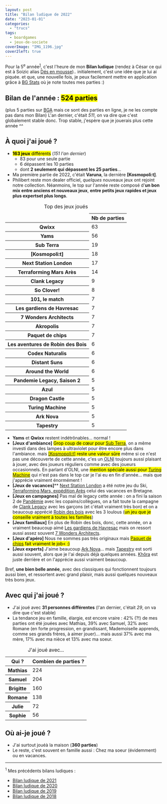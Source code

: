 ```yaml
---
layout: post
title: "Bilan ludique de 2022"
date: "2023-01-01"
categories: 
  - "trucs"
tags: 
  - boardgames
  - jeux-de-societe
coverImage: "IMG_1196.jpg"
cover2left: true
---
```


Pour la 5<sup>e</sup>&nbsp;année<sup><a href="#lastyears">1</a></sup>, c'est l'heure de mon **Bilan ludique** (rendez à César ce qui est à Soizic alias [Dés en mousse](http://des-en-mousse.com/)).. initialement, c'est une idée que je lui ai piquée. et que, une nouvelle fois, je peux facilement mettre en application grâce à [BG Stats](https://www.bgstatsapp.com/) où je note toutes mes parties :)

## Bilan de l'année : **<mark>524&nbsp;parties</mark>**

(plus 5 parties sur [<abbr>BGA</abbr>](https://boardgamearena.com/) mais ce sont des parties en ligne, je ne les compte pas dans mon Bilan)
L'an dernier, c'était _511_, on va dire que c'est globalement stable donc. Trop stable, j'espère que je jouerais plus cette année ^^

## À quoi j'ai joué ?

- <mark><strong>163 jeux</strong> différents</mark> (_151 l'an dernier_)
    - 83 pour une seule partie
    - 6 dépassent les 10 parties
    - dont **2 seulement qui dépassent les 25 parties**...
- Ma première partie de 2022, c'était **Varuna**, la dernière **[Kosmopoli:t]**.
- Philibert reste mon <span lang="en">dealer</span> officiel, _quelques_ nouveaux jeux ont rejoint notre collection. Néanmoins, le top sur l'année reste composé d'**un bon mix entre anciens et nouveaux jeux**, **entre petits jeux rapides et jeux plus expertset plus longs**.

<table class="table-charts bar" style="--scale: 70">
  <caption>Top des jeux joués</caption>
  <thead class="sr-only">
    <tr>
      <td></td>
      <th scope="col">Nb de parties</th>
    </tr>
  </thead>
  <tbody>
    <tr>
<th scope="row">Qwixx</th>
<td style="--value: 63;"><span>63</span></td>
    </tr>
    <tr>
<th scope="row">Yams</th>
<td style="--value: 56;"><span>56</span></td>
    </tr>
    <tr>
<th scope="row" lang="en">Sub Terra</th>
<td style="--value: 19;"><span>19</span></td>
    </tr>
    <tr>
<th scope="row">[Kosmopoli:t]</th>
<td style="--value: 18;"><span>18</span></td>
    </tr>
    <tr>
<th scope="row" lang="en">Next Station London</th>
<td style="--value: 17;"><span>17</span></td>
    </tr>
    <tr>
<th scope="row">Terraforming Mars Arès</th>
<td style="--value: 14;"><span>14</span></td>
    </tr>
    <tr>
<th scope="row" lang="en">Clank Legacy</th>
<td style="--value: 9;"><span>9</span></td>
    </tr>
    <tr>
<th scope="row" lang="en">So Clover!</th>
<td style="--value: 8;"><span>8</span></td>
    </tr>
    <tr>
<th scope="row">101, le match</th>
<td style="--value: 7;"><span>7</span></td>
    </tr>
    <tr>
<th scope="row">Les gardiens de Havresac</th>
<td style="--value: 7;"><span>7</span></td>
    </tr>
    <tr>
<th scope="row" lang="en">7 Wonders Architects</th>
<td style="--value: 7;"><span>7</span></td>
    </tr>
    <tr>
<th scope="row">Akropolis</th>
<td style="--value: 7;"><span>7</span></td>
    </tr>
    <tr>
<th scope="row">Paquet de chips</th>
<td style="--value: 7;"><span>7</span></td>
    </tr>
    <tr>
<th scope="row">Les aventures de Robin des Bois</th>
<td style="--value: 6;"><span>6</span></td>
    </tr>
    <tr>
<th scope="row">Codex Naturalis</th>
<td style="--value: 6;"><span>6</span></td>
    </tr>
    <tr>
<th scope="row" lang="en">Distant Suns</th>
<td style="--value: 6;"><span>6</span></td>
    </tr>
    <tr>
<th scope="row" lang="en">Around the World</th>
<td style="--value: 6;"><span>6</span></td>
    </tr>
    <tr>
<th scope="row">Pandemie Legacy, Saison 2</th>
<td style="--value: 5;"><span>5</span></td>
    </tr>
    <tr>
<th scope="row">Azul</th>
<td style="--value: 5;"><span>5</span></td>
    </tr>
    <tr>
<th scope="row" lang="en">Dragon Castle</th>
<td style="--value: 5;"><span>5</span></td>
    </tr>
    <tr>
<th scope="row" lang="en">Turing Machine</th>
<td style="--value: 5;"><span>5</span></td>
    </tr>
    <tr>
<th scope="row">Ark Nova</th>
<td style="--value: 5;"><span>5</span></td>
    </tr>
    <tr>
<th scope="row" lang="en">Tapestry</th>
<td style="--value: 5;"><span>5</span></td>
    </tr>
  </tbody>
</table>

- **Yams** et **Qwixx** restent indétrônables... normal&nbsp;!
- **[Jeux d'ambiance]**  <mark>Grop coup de cœur pour <a href="https://www.philibertnet.com/fr/nuts-publishing/75241-sub-terra-3770009354059.html" lang="en">Sub Terra</a></mark>, on a même investi dans des lampes à ultraviolet pour être encore plus dans l'ambiance. mais <mark><a href="https://www.philibertnet.com/fr/opla/84144--kosmopoli-t--3760032261066.html">[Kosmopoli:t]</a> reste une valeur sûre</mark> même si ce n'est pas une découverte de cette année, c'es un <abbr title="Objet Ludique Non Identifié">OLNI</abbr> toujours aussi plaisant à jouer, avec des joueurs réguliers comme avec des joueurs occasionnels. En parlant d'<abbr>OLNI</abbr>, une <mark>mention spéciale aussi pour <a href="https://www.philibertnet.com/fr/le-scorpion-masque/113377-turing-machine-807658001164.html" lang="en">Turing Machine</a></mark> qui n'est pas dans le top car je l'ai eu en fin d'année... mais que j'apprécie vraiment énormément&nbsp;!
- **[Jeux de vacances]**** <a href="https://www.philibertnet.com/fr/blue-orange/107043-next-station-london-3664824001505.html" lang="en">Next Station London</a> a été notre jeu du Ski, <a href="https://www.philibertnet.com/fr/intrafin/105522-terraforming-mars-expedition-ares-5425037740753.html">Terraforming Mars, expédition Arès</a> celui des vacances en Bretagne.
- **[Jeux en campagnes]** Pas mal de <span lang="en">legacy</span> cette année&nbsp;: on a fini la saison 2 de <a href="https://www.philibertnet.com/fr/zman-games/54559-pandemic-legacy-saison-2-boite-noire-vf-8435407616677.html">Pandémie</a> avec les copains/collègues, on a fait toute la campagne de <a href="https://www.philibertnet.com/fr/renegade-game-studios/96088-clank-legacy-3760243850950.html" lang="en">Clank Legacy</a> avec les garçons (et c'était vraiment très bon) et on a beaucoup apprécié <a href="https://www.philibertnet.com/fr/iello/104244-les-aventures-de-robin-des-bois-9782492525025.html">Robin des bois</a> avec les 3&nbsp;loulous (<mark>un jeu que je conseille vraiment à toutes les familles</mark>)
- **[Jeux familiaux]** En plus de Robin des bois, donc, cette année, on a vraiment beaucoup aimé <a href="https://www.philibertnet.com/fr/catch-up-games/108132-les-gardiens-de-havresac-3760273010164.html">Les gardiens de Havresac</a> mais on ressort aussi assez souvent <a href="https://www.philibertnet.com/fr/repos-productions/101352-7-wonders-architects-5425016925553.html" lang="en">7 Wonders Architects</a>.
- **[Jeux d'apéro]** Nous ne sommes pas très originaux mais <mark><a href="https://www.philibertnet.com/fr/mixlore/109541-paquet-de-chips-3558380098409.html">Paquet de chips</a> fait vraiment le job< :)</mark>
- **[Jeux experts]** J'aime beaucoup <a href="https://www.philibertnet.com/fr/super-meeple/105162-ark-nova-3770023051064.html">Ark Nova</a>... mais <a href="https://www.philibertnet.com/fr/stonemaier-games/82350-tapestry-644216627523.html" lang="en">Tapestry</a> est sorti aussi souvent, alors que je l'ai depuis déjà quelques années. <a href="https://www.philibertnet.com/fr/iello/100084-khora-3760175517501.html">Khôra</a> est juste derrière et on l'apprécie aussi vraiment beaucoup.

Bref, **une bien belle année**, avec des classiques qui fonctionnent toujours aussi bien, et ressortent avec grand plaisir, mais aussi quelques nouveaux très bons jeux.


## Avec qui j'ai joué ?

- J'ai joué avec **31 personnes différentes** (l'an dernier, c'était _29_, on va dire que c'est stable)
- La tendance jeu en famille, élargie, est encore vraire&nbsp;: 42% (?!) de mes parties ont été jouées avec Mathias, 39% avec Samuel, 32% avec Romane (en forte progression, en grandissant, Mademoiselle apprends, comme ses grands frères, à aimer jouer)... mais aussi 37% avec ma mère, 17% avec ma nièce et 13% avec ma soeur.

<table class="table-charts bar" style="--scale: 250">
  <caption>J'ai joué avec...</caption>
  <thead class="sr-only">
    <tr>
      <th scope="col">Qui&nbsp;?</th>
      <th scope="col">Combien de parties&nbsp;?</th>
    </tr>
  </thead>
  <tbody>
    <tr style="--color: purple; --term: 'Mathias';">
      <th scope="row">Mathias</th>
      <td style="--value: 224"><span>224</span></td>
    </tr>
    <tr style="--color: navy; --term: 'Samuel';">
      <th scope="row">Samuel</th>
      <td style="--value: 204"><span>204</span></td>
    </tr>
    <tr style="--color: mediumvioletred; --term: 'Brigitte';">
      <th scope="row">Brigitte</th>
      <td style="--value: 160"><span>160</span></td>
    </tr>
    <tr style="--color: tomato; --term: 'Romane';">
      <th scope="row">Romane</th>
      <td style="--value: 138"><span>138</span></td>
    </tr>
    <tr style="--color: darkorange; --term: 'Julie';">
      <th scope="row">Julie</th>
      <td style="--value: 72"><span>72</span></td>
    </tr>
    <tr style="--color: pink; --term: 'Sophie';">
      <th scope="row">Sophie</th>
      <td style="--value: 56"><span>56</span></td>
    </tr>
  </tbody>
</table>

## Où ai-je joué ?

- J'ai surtout jouéà la maison (**360 parties**)
- Le reste, c'est souvent en famille aussi : Chez ma soeur (évidemment) ou en vacances.

****

<sup id="lastyears">1</sup> Mes précédents bilans ludiques&nbsp;:
- <a href="/2022/01/bilan-ludique-2021/">Bilan ludique de 2021</a>
- <a href="/2021/01/bilan-ludique-2020/">Bilan ludique de 2020</a>
- <a href="/2020/01/bilan-ludique-2019/">Bilan ludique de 2019</a>
- <a href="/2019/01/bilan-ludique-de-2018/">Bilan ludique de 2018</a>

<style>
@media screen and (min-width: 30em) {
  .table-charts.pie td:before {
    --zoom: .75;
    --part: calc(var(--value) * 3.6);
    --main-angle: calc(var(--part) -(90 *(var(--gt-25, 0) + var(--gt-50, 0) + var(--gt-75, 0))));
    --β: calc(var(--main-angle) * 0.01745329251);
    --α: calc((90 - var(--main-angle)) * 0.01745329251);
    --sin-term-β-1: var(--β);
    --sin-term-β-2: calc((var(--β) * var(--β) * var(--β)) / 6);
    --sin-term-β-3: calc((var(--β) * var(--β) * var(--β) * var(--β) * var(--β)) / 120);
    --sin-term-β-4: calc((var(--β) * var(--β) * var(--β) * var(--β) * var(--β) * var(--β) * var(--β)) / 5040);
    --sin-term-β-5: calc((var(--β) * var(--β) * var(--β) * var(--β) * var(--β) * var(--β) * var(--β) * var(--β) * var(--β)) / 362880);
    --sin-β: calc(var(--sin-term-β-1) - var(--sin-term-β-2) + var(--sin-term-β-3) - var(--sin-term-β-4) + var(--sin-term-β-5));
    --sin-term-α-1: var(--α);
    --sin-term-α-2: calc((var(--α) * var(--α) * var(--α)) / 6);
    --sin-term-α-3: calc((var(--α) * var(--α) * var(--α) * var(--α) * var(--α)) / 120);
    --sin-term-α-4: calc((var(--α) * var(--α) * var(--α) * var(--α) * var(--α) * var(--α) * var(--α)) / 5040);
    --sin-term-α-5: calc((var(--α) * var(--α) * var(--α) * var(--α) * var(--α) * var(--α) * var(--α) * var(--α) * var(--α)) / 362880);
    --sin-α: calc(var(--sin-term-α-1) - var(--sin-term-α-2) + var(--sin-term-α-3) - var(--sin-term-α-4) + var(--sin-term-α-5));
    --B: calc(var(--hypo) * var(--sin-β));
    --A: calc(var(--hypo) * var(--sin-α));
    --pos-B: calc((var(--B) * 100 / var(--hypo)) / 2);
    --pos-A: calc((var(--A) * 100 / var(--hypo)) / 2);
    background: var(--color, currentColor);
    -webkit-clip-path: polygon(50% 50%, 50% 0%, 100% 0%, calc(50% +(var(--pos-B) * 1% * var(--lt-25, 1)) +(var(--gt-25, 0) * 50%)) calc(50% -(var(--pos-A) * 1% * var(--lt-25, 1))), calc(50% +(var(--gt-25, 0) * 50%)) calc(50% +(var(--gt-25, 0) * 50%)), calc(50% +(var(--pos-A) * 1% * var(--lt-50, 1)) +(var(--gt-50, 0) * 50%)) calc(50% +(var(--pos-B) * 1% * var(--lt-50, 1)) +(var(--gt-50, 0) * 50%)), calc(50% -(var(--gt-50, 0) * 50%)) calc(50% +(var(--gt-50, 0) * 50%)), calc(50% -(var(--pos-B) * 1% * var(--lt-75, 1)) -(var(--gt-75, 0) * 50%)) calc(50% +(var(--pos-A) * 1% * var(--lt-75, 1))), calc(50% -(var(--gt-75, 0) * 50%)) calc(50% -(var(--gt-75, 0) * 50%)), calc(50% -(var(--pos-A) * 1% * var(--gt-75, 0))) calc(50% -(var(--pos-B) * 1% * var(--gt-75, 0))), 50% 50%);
    clip-path: polygon(50% 50%, 50% 0%, 100% 0%, calc(50% +(var(--pos-B) * 1% * var(--lt-25, 1)) +(var(--gt-25, 0) * 50%)) calc(50% -(var(--pos-A) * 1% * var(--lt-25, 1))), calc(50% +(var(--gt-25, 0) * 50%)) calc(50% +(var(--gt-25, 0) * 50%)), calc(50% +(var(--pos-A) * 1% * var(--lt-50, 1)) +(var(--gt-50, 0) * 50%)) calc(50% +(var(--pos-B) * 1% * var(--lt-50, 1)) +(var(--gt-50, 0) * 50%)), calc(50% -(var(--gt-50, 0) * 50%)) calc(50% +(var(--gt-50, 0) * 50%)), calc(50% -(var(--pos-B) * 1% * var(--lt-75, 1)) -(var(--gt-75, 0) * 50%)) calc(50% +(var(--pos-A) * 1% * var(--lt-75, 1))), calc(50% -(var(--gt-75, 0) * 50%)) calc(50% -(var(--gt-75, 0) * 50%)), calc(50% -(var(--pos-A) * 1% * var(--gt-75, 0))) calc(50% -(var(--pos-B) * 1% * var(--gt-75, 0))), 50% 50%);
    content: '';
    height: var(--side);
    -webkit-mask-image: radial-gradient(circle at center, #fff 0%, #fff calc(var(--side) / 2), transparent calc(var(--side) / 2));
    mask-image: radial-gradient(circle at center, #fff 0%, #fff calc(var(--side) / 2), transparent calc(var(--side) / 2));
    -webkit-transform: translate3d(-50%, -50%, 0) rotate(var(--position)) scale(var(--zoom));
    transform: translate3d(-50%, -40%, 0) rotate(var(--position)) scale(var(--zoom));
    transition: -webkit-transform 0.2s cubic-bezier(0.5, 0, 0.5, 1);
    transition: transform 0.2s cubic-bezier(0.5, 0, 0.5, 1);
    transition: transform 0.2s cubic-bezier(0.5, 0, 0.5, 1), -webkit-transform 0.2s cubic-bezier(0.5, 0, 0.5, 1);
    width: var(--side);
    will-change:transform;
  }
}
</style>